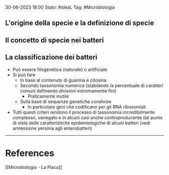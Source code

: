 30-06-2023 18:00
Stato: #ideaL
Tag: #Microbiologia 

## L'origine della specie e la definizione di specie
## Il concetto di specie nei batteri
## La classificazione dei batteri
- Può essere filogenetica (naturale) o artificiale
- Si può fare 
	- In base al contenuto di guanina e citosina
	- Secondo tassonomia numerica (stabilendo la percentuale di caratteri comuni definendo divisioni estremamente fini) 
		- Praticamente inutile
	- Sulla base di sequenze genetiche condivise
		- In particolare geni che codificano per gli RNA ribosomiali
- Tutti questi criteri rendono il processo di tassonomia incredibilmente complesso, variegato e in alcuni casi anche controproducente dal punto di vista delle caratteristiche epidemiologiche di alcuni batteri (vedi annessione yersinia agli enterobatteri)




---
# References
[[Microbiologia - La Placa]]